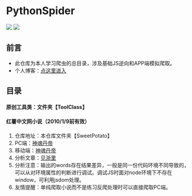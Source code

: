 # PythonSpider 
![](https://img.shields.io/badge/requests-2.20.0-green.svg) 
![](https://img.shields.io/badge/PyExecJS-1.5.1-green.svg) 

## 前言
- 此仓库为本人学习爬虫的总目录，涉及基础JS逆向和APP端模拟爬取。
- 个人博客：[点这里进入](http://fishmoon.xyz)

## 目录
####  原创工具类：文件夹【ToolClass】

####  红薯中文网小说（2010/1/9前有效）
1. 仓库地址：本仓库文件夹【SweetPotato】
2. PC端：[神魂丹帝](https://www.hongshu.com/content/86560/146038-12572043.html)
3. 移动端：[神魂丹帝](https://g.hongshu.com/content/86560/12572043.html)
4. 分析文章：[见浙里](http://fishmoon.xyz/2019/07/30/Font%20%E7%BA%A2%E8%96%AF%E4%B8%AD%E6%96%87%E7%BD%91%E5%B0%8F%E8%AF%B4%E7%88%AC%E5%8F%96/)
5. 分析注意：输出的words存在结果差异，一般是同一份代码环境不同导致的，可以从对环境属性的判断进行调试。调试JS时面对node环境下不存在window，可利用jsdom处理。
6. 友情提醒：单纯爬取小说而不是练习反爬处理时可以直接爬取PC端。
 









